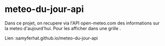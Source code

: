 # meteo-du-jour-api
Dans ce projet, on recupere via l'API open-meteo.com des informations sur la meteo d'aujourd'hui. Pour les afficher dans une grille . 

Lien :samyferhat.github.io/meteo-du-jour-api 
